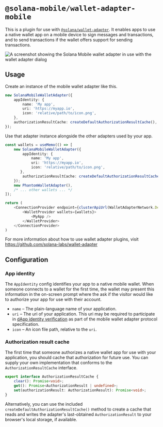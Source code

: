 # `@solana-mobile/wallet-adapter-mobile`

This is a plugin for use with [`@solana/wallet-adapter`](https://github.com/solana-labs/wallet-adapter). It enables apps to use a native wallet app on a mobile device to sign messages and transactions, and to send transactions if the wallet offers support for sending transactions.

![A screenshot showing the Solana Mobile wallet adapter in use with the wallet adapter dialog](https://user-images.githubusercontent.com/13243/174880433-92486385-6f9a-4221-bb55-c05bab057be6.png)

## Usage

Create an instance of the mobile wallet adapter like this.

```typescript
new SolanaMobileWalletAdapter({
    appIdentity: {
        name: 'My app',
        uri: 'https://myapp.io',
        icon: 'relative/path/to/icon.png',
    },
    authorizationResultCache: createDefaultAuthorizationResultCache(),
});
```

Use that adapter instance alongside the other adapters used by your app.

```typescript
const wallets = useMemo(() => [
    new SolanaMobileWalletAdapter({
        appIdentity: {
            name: 'My app',
            uri: 'https://myapp.io',
            icon: 'relative/path/to/icon.png',
       },
        authorizationResultCache: createDefaultAuthorizationResultCache(),
    });
    new PhantomWalletAdapter(),
    /* ... other wallets ... */
]);

return (
    <ConnectionProvider endpoint={clusterApiUrl(WalletAdapterNetwork.Devnet)}>
        <WalletProvider wallets={wallets}>
            <MyApp />
        </WalletProvider>
    </ConnectionProvider>
)
```

For more information about how to use wallet adapter plugins, visit https://github.com/solana-labs/wallet-adapter

## Configuration

### App identity

The `AppIdentity` config identifies your app to a native mobile wallet. When someone connects to a wallet for the first time, the wallet may present this information in the on-screen prompt where the ask if the visitor would like to authorize your app for use with their account.

- `name` &ndash; The plain-language name of your application.
- `uri` &ndash; The uri of your application. This uri may be required to participate in [dApp identity verification](https://github.com/solana-mobile/mobile-wallet-adapter/blob/main/spec/spec.md#dapp-identity-verification) as part of the mobile wallet adapter protocol specification.
- `icon` &ndash; An icon file path, relative to the `uri`.

### Authorization result cache

The first time that someone authorizes a native wallet app for use with your application, you should cache that authorization for future use. You can supply your own implementation that conforms to the `AuthorizationResultCache` interface.

```typescript
export interface AuthorizationResultCache {
    clear(): Promise<void>;
    get(): Promise<AuthorizationResult | undefined>;
    set(authorizationResult: AuthorizationResult): Promise<void>;
}
```

Alternatively, you can use the included `createDefaultAuthorizationResultCache()` method to create a cache that reads and writes the adapter's last-obtained `AuthorizationResult` to your browser's local storage, if available.

